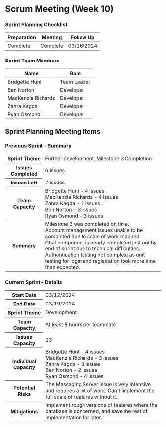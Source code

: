 # Scrum Meeting (Week 10)

### Sprint Planning Checklist
| Preparation | Meeting | Follow Up |
| --- | --- | --- |
| Complete | Complete | 03/16/2024 | 

### Sprint Team Members
| Name               | Role        |
|--------------------|-------------|
| Bridgette Hunt     | Team Leader |
| Ben Norton         | Developer   |
| MacKenzie Richards | Developer   |
| Zahra Kagda        | Developer   |
| Ryan Osmond        | Developer   |

## Sprint Planning Meeting Items

### Previous Sprint - Summary
<table>
  <tr>
    <th>Sprint Theme</th>
    <td>Further development, Milestone 3 Completion</td>
  </tr>
  <tr>
    <th>Issues Completed</th>
    <td>6 issues</td>
  </tr>
  <tr>
    <th>Issues Left</th>
    <td>7 issues</td>
  </tr>
  <tr>
    <th>Team Capacity</th>
    <td>
      Bridgette Hunt - 4 issues<br>
      MacKenzie Richards - 4 issues<br>
      Zahra Kagda - 2 issues<br>
      Ben Norton - 3 issues<br>
      Ryan Osmond - 3 issues
    </td>
  </tr>
  <tr>
    <th>Summary</th>
    <td>
      Milestone 3 was completed on time.<br>
      Account management issues unable to be completed due to scale of work required.<br>
      Chat component is nearly completed just not by end of sprint due to technical difficulties.<br>
      Authentication testing not complete as unit testing for login and registration took more time than expected.
    </td>
  </tr>
</table>

### Current Sprint - Details
<table>
  <tr>
    <th>Start Date</th>
    <td>03/12/2024</td>
  </tr>
  <tr>
    <th>End Date</th>
    <td>03/19/2024</td>
  </tr>
  <tr>
    <th>Sprint Theme</th>
    <td>Development</td>
  </tr>
  <tr>
    <th>Team Capacity</th>
    <td>At least 8 hours per teammate</td>
  </tr>
  <tr>
    <th>Issues Capacity</th>
    <td>13</td>
  </tr>
  <tr>
    <th>Individual Capacity</th>
    <td>
      Bridgette Hunt - 4 issues<br>
      MacKenzie Richards - 3 issues<br>
      Zahra Kagda - 3 issues<br>
      Ben Norton - 2 issues<br>
      Ryan Osmond - 4 issues
    </td>
  </tr>
  <tr>
    <th>Potential Risks</th>
    <td>The Messaging Server issue is very intensive and requires a lot of work. Can't implement the full scale of features without it.</td>
  </tr>
  <tr>
    <th>Mitigations</th>
    <td>Implement rough versions of features where the database is concerned, and save the rest of implementation for later.</td>
  </tr>
</table>
